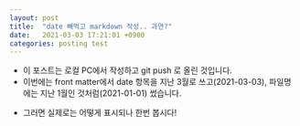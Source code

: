 ```yaml
---
layout: post
title:  "date 빼먹고 markdown 작성.. 과연?"
date:   2021-03-03 17:21:01 +0900
categories: posting test
---
```

- 이 포스트는 로컬 PC에서 작성하고 git push 로 올린 것입니다.
- 이번에는 front matter에서 date 항목을 지난 3월로 쓰고(2021-03-03), 파일명에는 지난 1월인 것처럼(2021-01-01) 썼습니다.

* 그러면 실제로는 어떻게 표시되나 한번 봅시다!
